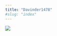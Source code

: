 ```yaml
---
title: "Davinder1478"
#slug: "index"
---
```


[![](/wp-content/2007/11/Davinder1478-300x225.jpg)](/wp-content/2007/11/Davinder1478.jpg)